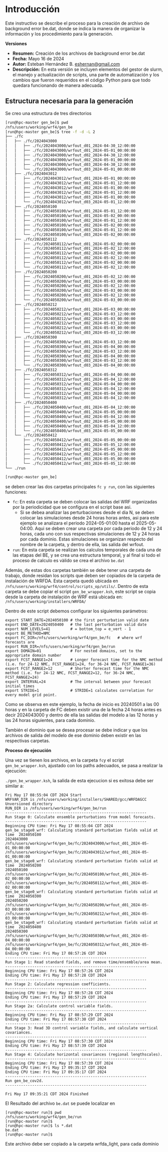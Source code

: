 
# Introducción
Este instructivo se describe el proceso para la creación de archivo de background error be.dat, donde se indica la manera de organizar la información y los procedimiento para la generación.

**Versiones**
- **Resumen:** Creación de los archivos de background error be.dat  
- **Fecha:** Mayo 16 de 2024
- **Autor:** Esteban Hernández B. eshernan@gmail.com
- **Descripción:** En esta versión se incluyen elementos del gestor de slurm, el manejo y actualización de scripts, una parte de automatización y los cambios que fueron requeridos en el código Python para que todo quedara funcionando de manera adecuada. 

## Estructura necesaria para la generación

Se creo una estructura de tres directorios 
```bash 
[run@hpc-master gen_be]$ pwd
/nfs/users/working/wrf4/gen_be
[run@hpc-master gen_be]$ tree -f -d -L 2
├── ./fc
│   ├── ./fc/2024043000
│   │   ├── ./fc/2024043000/wrfout_d01_2024-04-30_12:00:00
│   │   ├── ./fc/2024043000/wrfout_d01_2024-05-01_00:00:00
│   │   ├── ./fc/2024043000/wrfout_d02_2024-04-30_12:00:00
│   │   ├── ./fc/2024043000/wrfout_d02_2024-05-01_00:00:00
│   │   ├── ./fc/2024043000/wrfout_d03_2024-04-30_12:00:00
│   │   └── ./fc/2024043000/wrfout_d03_2024-05-01_00:00:00
│   ├── ./fc/2024043012
│   │   ├── ./fc/2024043012/wrfout_d01_2024-05-01_00:00:00
│   │   ├── ./fc/2024043012/wrfout_d01_2024-05-01_12:00:00
│   │   ├── ./fc/2024043012/wrfout_d02_2024-05-01_00:00:00
│   │   ├── ./fc/2024043012/wrfout_d02_2024-05-01_12:00:00
│   │   ├── ./fc/2024043012/wrfout_d03_2024-05-01_00:00:00
│   │   └── ./fc/2024043012/wrfout_d03_2024-05-01_12:00:00
│   ├── ./fc/2024050100
│   │   ├── ./fc/2024050100/wrfout_d01_2024-05-01_12:00:00
│   │   ├── ./fc/2024050100/wrfout_d01_2024-05-02_00:00:00
│   │   ├── ./fc/2024050100/wrfout_d02_2024-05-01_12:00:00
│   │   ├── ./fc/2024050100/wrfout_d02_2024-05-02_00:00:00
│   │   ├── ./fc/2024050100/wrfout_d03_2024-05-01_12:00:00
│   │   └── ./fc/2024050100/wrfout_d03_2024-05-02_00:00:00
│   ├── ./fc/2024050112
│   │   ├── ./fc/2024050112/wrfout_d01_2024-05-02_00:00:00
│   │   ├── ./fc/2024050112/wrfout_d01_2024-05-02_12:00:00
│   │   ├── ./fc/2024050112/wrfout_d02_2024-05-02_00:00:00
│   │   ├── ./fc/2024050112/wrfout_d02_2024-05-02_12:00:00
│   │   ├── ./fc/2024050112/wrfout_d03_2024-05-02_00:00:00
│   │   └── ./fc/2024050112/wrfout_d03_2024-05-02_12:00:00
│   ├── ./fc/2024050200
│   │   ├── ./fc/2024050200/wrfout_d01_2024-05-02_12:00:00
│   │   ├── ./fc/2024050200/wrfout_d01_2024-05-03_00:00:00
│   │   ├── ./fc/2024050200/wrfout_d02_2024-05-02_12:00:00
│   │   ├── ./fc/2024050200/wrfout_d02_2024-05-03_00:00:00
│   │   ├── ./fc/2024050200/wrfout_d03_2024-05-02_12:00:00
│   │   └── ./fc/2024050200/wrfout_d03_2024-05-03_00:00:00
│   ├── ./fc/2024050212
│   │   ├── ./fc/2024050212/wrfout_d01_2024-05-03_00:00:00
│   │   ├── ./fc/2024050212/wrfout_d01_2024-05-03_12:00:00
│   │   ├── ./fc/2024050212/wrfout_d02_2024-05-03_00:00:00
│   │   ├── ./fc/2024050212/wrfout_d02_2024-05-03_12:00:00
│   │   ├── ./fc/2024050212/wrfout_d03_2024-05-03_00:00:00
│   │   └── ./fc/2024050212/wrfout_d03_2024-05-03_12:00:00
│   ├── ./fc/2024050300
│   │   ├── ./fc/2024050300/wrfout_d01_2024-05-03_12:00:00
│   │   ├── ./fc/2024050300/wrfout_d01_2024-05-04_00:00:00
│   │   ├── ./fc/2024050300/wrfout_d02_2024-05-03_12:00:00
│   │   ├── ./fc/2024050300/wrfout_d02_2024-05-04_00:00:00
│   │   ├── ./fc/2024050300/wrfout_d03_2024-05-03_12:00:00
│   │   └── ./fc/2024050300/wrfout_d03_2024-05-04_00:00:00
│   ├── ./fc/2024050312
│   │   ├── ./fc/2024050312/wrfout_d01_2024-05-04_00:00:00
│   │   ├── ./fc/2024050312/wrfout_d01_2024-05-04_12:00:00
│   │   ├── ./fc/2024050312/wrfout_d02_2024-05-04_00:00:00
│   │   ├── ./fc/2024050312/wrfout_d02_2024-05-04_12:00:00
│   │   ├── ./fc/2024050312/wrfout_d03_2024-05-04_00:00:00
│   │   └── ./fc/2024050312/wrfout_d03_2024-05-04_12:00:00
│   ├── ./fc/2024050400
│   │   ├── ./fc/2024050400/wrfout_d01_2024-05-04_12:00:00
│   │   ├── ./fc/2024050400/wrfout_d01_2024-05-05_00:00:00
│   │   ├── ./fc/2024050400/wrfout_d02_2024-05-04_12:00:00
│   │   ├── ./fc/2024050400/wrfout_d02_2024-05-05_00:00:00
│   │   ├── ./fc/2024050400/wrfout_d03_2024-05-04_12:00:00
│   │   └── ./fc/2024050400/wrfout_d03_2024-05-05_00:00:00
│   └── ./fc/2024050412
│       ├── ./fc/2024050412/wrfout_d01_2024-05-05_00:00:00
│       ├── ./fc/2024050412/wrfout_d01_2024-05-05_12:00:00
│       ├── ./fc/2024050412/wrfout_d02_2024-05-05_00:00:00
│       ├── ./fc/2024050412/wrfout_d02_2024-05-05_12:00:00
│       ├── ./fc/2024050412/wrfout_d03_2024-05-05_00:00:00
│       └── ./fc/2024050412/wrfout_d03_2024-05-05_12:00:00
└── ./run

[run@hpc-master gen_be]
```
se deben crear las dos carpetas principales `fc y run`, con las siguientes funciones:
- `fc`: En esta carpeta se deben colocar las salidas del WRF organizadas por la periodicidad que se configura en el script base asi. 
  - Si se debea analizar las perturbaciones desde el dia N, se deben colocar las simulaciones desde 24 horas horas antes, asi para este ejemplo se analizara el periodo 2024-05-01:00 hasta el 2025-05-04:00. Aqui se deben crear una carpeta por cada periodo de 12 y 24 horas, cada uno con sus respectivas simulaciones de 12 y 24 horas por cada dominio. Estas simulaciones se organizan respecto del nombre de la carpeta, y dentro de ella, las salida del wrfout.
- `run`: En esta carpeta se realizan los calculos temporales de cada una de las etapas del BE, y se crea una estructura temporal,  y al final si todo el proceso de calculo es vàlido se crea el archivo `be.dat` 

Además, de estas dos carpetas también se debe tener una carpeta de trabajo, donde residan los scripts que deben ser copiados de la carpeta de instalación de WRFDA. Esta carpeta quedó ubicada en 
``` /nfs/users/working/wrf4/control/scripts_op/utils/```. 
Dentro de esta carpeta  se debe copiar el script  `gen_be_wrapper.ksh`, este script se copia desde la carpeta de instalación de WRF está ubicada en:
```/nfs/users/working/installers/WRFDA/```

Dentro de este script debemos configurar los siguientes parámetros:
```
export START_DATE=2024050100 # the first perturbation valid date
export END_DATE=2024050400   # the last perturbation valid date
export NUM_LEVELS=41         # = bottom_top = e_vert - 1
export BE_METHOD=NMC
export FC_DIR=/nfs/users/working/wrf4/gen_be/fc   # where wrf forecasts are
export RUN_DIR=/nfs/users/working/wrf4/gen_be/run
export DOMAIN=01             # For nested domains, set to the appropriate domain number
export FCST_RANGE1=24        # Longer forecast time for the NMC method (i.e. for 24-12 NMC, FCST_RANGE1=24, for 36-24 NMC, FCST_RANGE1=36)
export FCST_RANGE2=12        # Shorter forecast time for the NMC method (i.e. for 24-12 NMC, FCST_RANGE2=12, for 36-24 NMC, FCST_RANGE2=24)
export INTERVAL=24           # The interval between your forecast initial times
export STRIDE=1              # STRIDE=1 calculates correlation for every model grid point.
```

Como se observa en este ejemplo, la fecha de inicio es 20240501 a las 00 horas y en la carpeta de FC deben existir una de la fecha 24 horas antes es decir 2024043000 y dentro de ella las salidas del modelo a las 12 horas y las 24 horas siguientes, para cada dominio. 

También el dominio que se desea procesar se debe indicar y que los archivos de salida del modelo de ese dominio deben existir en las respectivas carpetas. 

**Proceso de ejecución**

Una vez se tienen los archivos, en la carpeta `fc`y el script `gen_be_wrapper.ksh`, ajustado con los paths adecuados, se pasa a realizar la ejecución:

`./gen_be_wrapper.ksh`,
la salida de esta ejecucion si es exitosa debe ser similar a:

```
Fri May 17 08:55:04 CDT 2024 Start
WRFVAR_DIR is /nfs/users/working/installers/SHARED/gcc/WRFDAGCC Unversioned directory
RUN_DIR is /nfs/users/working/wrf4/gen_be/run
---------------------------------------------------------------
Run Stage 0: Calculate ensemble perturbations from model forecasts.
---------------------------------------------------------------
Beginning CPU time: Fri May 17 08:55:04 CDT 2024
gen_be_stage0_wrf: Calculating standard perturbation fields valid at time  2024050100
2024043000 /nfs/users/working/wrf4/gen_be/fc/2024043000/wrfout_d01_2024-05-01_00:00:00 /nfs/users/working/wrf4/gen_be/fc/2024043012/wrfout_d01_2024-05-01_00:00:00
gen_be_stage0_wrf: Calculating standard perturbation fields valid at time  2024050200
2024050100 /nfs/users/working/wrf4/gen_be/fc/2024050100/wrfout_d01_2024-05-02_00:00:00 /nfs/users/working/wrf4/gen_be/fc/2024050112/wrfout_d01_2024-05-02_00:00:00
gen_be_stage0_wrf: Calculating standard perturbation fields valid at time  2024050300
2024050200 /nfs/users/working/wrf4/gen_be/fc/2024050200/wrfout_d01_2024-05-03_00:00:00 /nfs/users/working/wrf4/gen_be/fc/2024050212/wrfout_d01_2024-05-03_00:00:00
gen_be_stage0_wrf: Calculating standard perturbation fields valid at time  2024050400
2024050300 /nfs/users/working/wrf4/gen_be/fc/2024050300/wrfout_d01_2024-05-04_00:00:00 /nfs/users/working/wrf4/gen_be/fc/2024050312/wrfout_d01_2024-05-04_00:00:00
Ending CPU time: Fri May 17 08:57:26 CDT 2024
---------------------------------------------------------------
Run Stage 1: Read standard fields, and remove time/ensemble/area mean.
---------------------------------------------------------------
Beginning CPU time: Fri May 17 08:57:26 CDT 2024
Ending CPU time: Fri May 17 08:57:28 CDT 2024
---------------------------------------------------------------
Run Stage 2: Calculate regression coefficients.
---------------------------------------------------------------
Beginning CPU time: Fri May 17 08:57:28 CDT 2024
Ending CPU time: Fri May 17 08:57:29 CDT 2024
---------------------------------------------------------------
Run Stage 2a: Calculate control variable fields.
---------------------------------------------------------------
Beginning CPU time: Fri May 17 08:57:29 CDT 2024
Ending CPU time: Fri May 17 08:57:30 CDT 2024
---------------------------------------------------------------
Run Stage 3: Read 3D control variable fields, and calculate vertical covariances.
---------------------------------------------------------------
Beginning CPU time: Fri May 17 08:57:30 CDT 2024
Ending CPU time: Fri May 17 08:57:39 CDT 2024
---------------------------------------------------------------
Run Stage 4: Calculate horizontal covariances (regional lengthscales).
---------------------------------------------------------------
Beginning CPU time: Fri May 17 08:57:39 CDT 2024
Ending CPU time: Fri May 17 09:35:17 CDT 2024
Ending CPU time: Fri May 17 09:35:17 CDT 2024
---------------------------------------------------------------
Run gen_be_cov2d.
---------------------------------------------------------------

Fri May 17 09:35:21 CDT 2024 Finished
```

El Resultado del archivo `be.dat` se puede localizar en 
```batch
[run@hpc-master run]$ pwd
/nfs/users/working/wrf4/gen_be/run
[run@hpc-master run]$ 
[run@hpc-master run]$ ls *.dat
be.dat
[run@hpc-master run]$
```
Este archivo debe ser copiado a la carpeta wrfda_light, para  cada dominio